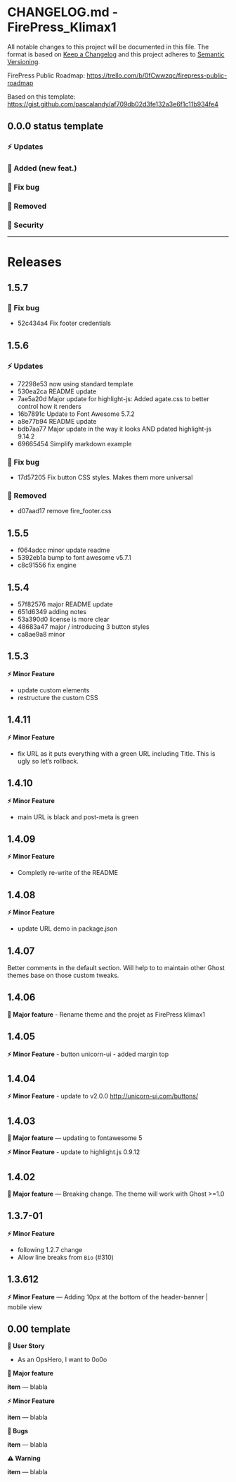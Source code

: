# CHANGELOG.md - FirePress_Klimax1

All notable changes to this project will be documented in this file. The format is based on [Keep a Changelog](https://keepachangelog.com/en/1.0.0/) and this project adheres to [Semantic Versioning](https://semver.org/spec/v2.0.0.html).

FirePress Public Roadmap:
https://trello.com/b/0fCwwzqc/firepress-public-roadmap

Based on this template:
https://gist.github.com/pascalandy/af709db02d3fe132a3e6f1c11b934fe4

## 0.0.0 status template
### ⚡️ Updates
### 🚀 Added (new feat.)
### 🐛 Fix bug
### 🛑 Removed
### 🔑 Security

---

# Releases


## 1.5.7
### 🐛 Fix bug
- 52c434a4 Fix footer credentials


## 1.5.6
### ⚡️ Updates
- 72298e53 now using standard template
- 530ea2ca README update
- 7ae5a20d Major update for highlight-js: Added agate.css to better control how it renders
- 16b7891c Update to Font Awesome 5.7.2
- a8e77b94 README update
- bdb7aa77 Major update in the way it looks AND pdated highlight-js 9.14.2
- 69665454 Simplify markdown example

### 🐛 Fix bug
- 17d57205 Fix button CSS styles. Makes them more universal

### 🛑 Removed
- d07aad17 remove fire_footer.css


## 1.5.5

- f064adcc minor update readme
- 5392eb1a bump to font awesome v5.7.1
- c8c91556 fix engine


## 1.5.4

- 57f82576 major README update
- 651d6349 adding notes
- 53a390d0 license is more clear
- 48683a47 major / introducing 3 button styles
- ca8ae9a8 minor


## 1.5.3

**⚡️ Minor Feature**

- update custom elements
- restructure the custom CSS


## 1.4.11

**⚡️ Minor Feature**

- fix URL as it puts everything with a green URL including Title. This is ugly so let’s rollback. 


## 1.4.10

**⚡️ Minor Feature**

- main URL is black and post-meta is green


## 1.4.09
  
**⚡️ Minor Feature**

- Completly re-write of the README

## 1.4.08
  
**⚡️ Minor Feature**

- update URL demo in package.json

## 1.4.07

Better comments in the default section. Will help to to maintain other Ghost themes base on those custom tweaks.

## 1.4.06

**🚀 Major feature** - Rename theme and the projet as FirePress klimax1

## 1.4.05

**⚡️ Minor Feature**  - button unicorn-ui - added margin top

## 1.4.04

**⚡️ Minor Feature**  - update to v2.0.0 http://unicorn-ui.com/buttons/

## 1.4.03

**🚀 Major feature** — updating to fontawesome 5

**⚡️ Minor Feature**  - update to highlight.js 0.9.12


## 1.4.02

**🚀 Major feature** — Breaking change. The theme will work with Ghost >=1.0

## 1.3.7-01

**⚡️ Minor Feature** 
- following 1.2.7 change
- Allow line breaks from `Bio` (#310)

## 1.3.612

**⚡️ Minor Feature** — Adding 10px at the bottom of the header-banner | mobile view 


## 0.00 template

**🎨 User Story**
- As an OpsHero, I want to 0o0o

**🚀 Major feature**

**item** — blabla

**⚡️ Minor Feature**

**item** — blabla

**🐛 Bugs**

**item** — blabla

**⚠️ Warning**

**item** — blabla


